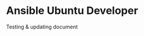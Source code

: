 # Ansible Ubuntu Developer

Testing & updating document
<!-- Install environment for developer on Ubuntu automatically with Ansible

To setup run the following command: -->


